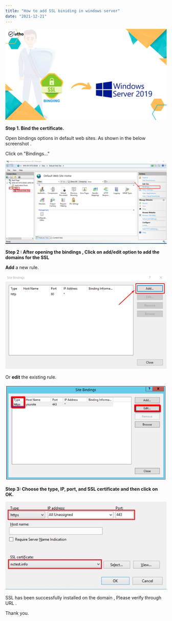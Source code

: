 ```yaml
---
title: "How to add SSL biniding in windows server"
date: "2021-12-21"
---
```


![](images/How-to-add-SSL-biniding-in-windows-server_utho.jpg)

**Step 1. Bind the certificate.**

Open bindings options in default web sites. As shown in the below screenshot .

Click on "Bindings..."

![](images/pasted_image_B1-1024x525.png)

**Step 2 : After opening the bindings , Click on add/edit option to add the domains for the SSL**

**Add** a new rule.

![](images/pasted_image_B2.png)

Or **edit** the existing rule. 

![](images/pasted_image_B3.png)

**Step 3: Choose the type, IP, port, and SSL certificate and then click on OK.**

![](images/pasted_image_B4.png)

SSL has been successfully installed on the domain , Please verify through URL .

Thank you.

